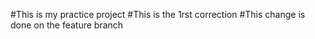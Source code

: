 #This is my practice project
#This is the 1rst correction
#This change is done on the feature branch